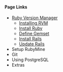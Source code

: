 #### Page Links ####
* [Ruby Version Manager](rvm)
	* [Installing RVM](rvm#install)
	* [Install Ruby](rvm#ruby)
	* [Define Gemset](rvm#gemset)
	* [Install Rails](rvm#installrails)
	* [Update Rails](rvm#updaterails)
* Setup RubyMine
* Git
* Using PostgreSQL
* Extras
